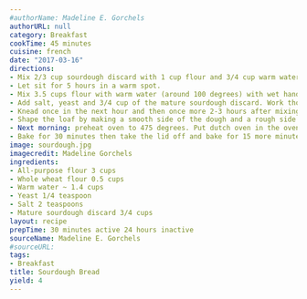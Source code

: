 ```yaml
---
#authorName: Madeline E. Gorchels
authorURL: null
category: Breakfast
cookTime: 45 minutes
cuisine: french
date: "2017-03-16"
directions:
- Mix 2/3 cup sourdough discard with 1 cup flour and 3/4 cup warm water (around 100 degrees).
- Let sit for 5 hours in a warm spot.
- Mix 3.5 cups flour with warm water (around 100 degrees) with wet hands. Let sit for 30 minutes. 
- Add salt, yeast and 3/4 cup of the mature sourdough discard. Work thouroughly with wetted hands until combined. Depending on the consistancy of your sourdough you may need to add more flour/water to get to the right consistancy. 
- Knead once in the next hour and then once more 2-3 hours after mixing. 
- Shape the loaf by making a smooth side of the dough and a rough side on the bottom of the joined edges. Place in floured proofing basket and proof overnight. 
- Next morning: preheat oven to 475 degrees. Put dutch oven in the oven to heat up for 15 minutes.
- Bake for 30 minutes then take the lid off and bake for 15 more minutes. 
image: sourdough.jpg
imagecredit: Madeline Gorchels
ingredients:
- All-purpose flour 3 cups
- Whole wheat flour 0.5 cups
- Warm water ~ 1.4 cups
- Yeast 1/4 teaspoon
- Salt 2 teaspoons
- Mature sourdough discard 3/4 cups
layout: recipe
prepTime: 30 minutes active 24 hours inactive
sourceName: Madeline E. Gorchels
#sourceURL: 
tags:
- Breakfast
title: Sourdough Bread
yield: 4
---
```


